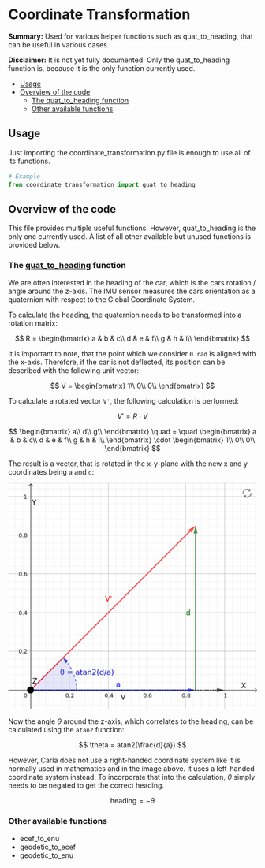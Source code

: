 # Coordinate Transformation

**Summary:** Used for various helper functions such as quat_to_heading, that can be useful in various cases.

**Disclaimer:** It is not yet fully documented.
Only the quat_to_heading function is, because it is the only function currently used.

- [Usage](#usage)
- [Overview of the code](#overview-of-the-code)
    - [The quat_to_heading function](#the-quat_to_heading-function)
    - [Other available functions](#other-available-functions)

## Usage

Just importing the coordinate_transformation.py file is enough to use all of its functions.

```Python
# Example
from coordinate_transformation import quat_to_heading
```

## Overview of the code

This file provides multiple useful functions.
However, quat_to_heading is the only one currently used.
A list of all other available but unused functions is provided below.

### The [quat_to_heading](https://github.com/una-auxme/paf/blob/main/code/localization/src/coordinate_transformation.py#L120-L143) function

We are often interested in the heading of the car, which is the cars rotation / angle around the z-axis.
The IMU sensor measures the cars orientation as a quaternion with respect to the Global Coordinate System.

To calculate the heading, the quaternion needs to be transformed into a rotation matrix:

$$
R =
\begin{bmatrix}
    a & b & c\\
    d & e & f\\
    g & h & i\\
\end{bmatrix}
$$

It is important to note, that the point which we consider `0 rad` is aligned with the x-axis.
Therefore, if the car is not deflected, its position can be described with the following unit vector:

$$
V =
\begin{bmatrix}
    1\\
    0\\
    0\\
\end{bmatrix}
$$

To calculate a rotated vector `V'`, the following calculation is performed:

$$
V' = R \cdot V
$$

$$
\begin{bmatrix}
    a\\
    d\\
    g\\
\end{bmatrix}
\quad = \quad
\begin{bmatrix}
    a & b & c\\
    d & e & f\\
    g & h & i\\
\end{bmatrix}
\cdot
\begin{bmatrix}
    1\\
    0\\
    0\\
\end{bmatrix}
$$

The result is a vector, that is rotated in the x-y-plane with the new x and y coordinates being `a` and `d`:

![Visualization quat_to_heading](../assets/localization/quat_to_heading.png)

Now the angle $\theta$ around the z-axis, which correlates to the heading, can be calculated using the `atan2` function:

$$
\theta = atan2(\frac{d}{a})
$$

However, Carla does not use a right-handed coordinate system like it is normally used in mathematics and in the image above.
It uses a left-handed coordinate system instead.
To incorporate that into the calculation, $\theta$ simply needs to be negated to get the correct heading.

$$
\text{heading} = - \theta
$$

### Other available functions

- ecef_to_enu
- geodetic_to_ecef
- geodetic_to_enu
